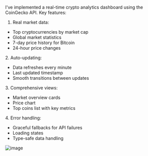 I've implemented a real-time crypto analytics dashboard using the CoinGecko API. Key features:

1. Real market data:
<ul>
<li>Top cryptocurrencies by market cap</li>
<li>Global market statistics</li>
<li>7-day price history for Bitcoin</li>
<li>24-hour price changes</li>
</ul>  
2. Auto-updating:
<ul>
<li>Data refreshes every minute</li>
<li>Last updated timestamp</li>
<li>Smooth transitions between updates</li>
</ul> 
3. Comprehensive views:
<ul>
<li>Market overview cards</li>
<li>Price chart</li>
<li>Top coins list with key metrics</li>
</ul> 
4. Error handling:
<ul>
<li>Graceful fallbacks for API failures</li>
<li>Loading states</li>
<li>Type-safe data handling</li>
</ul> 


![image](https://github.com/user-attachments/assets/2f889547-c2dc-406c-b86e-c18ab3f080c6)
